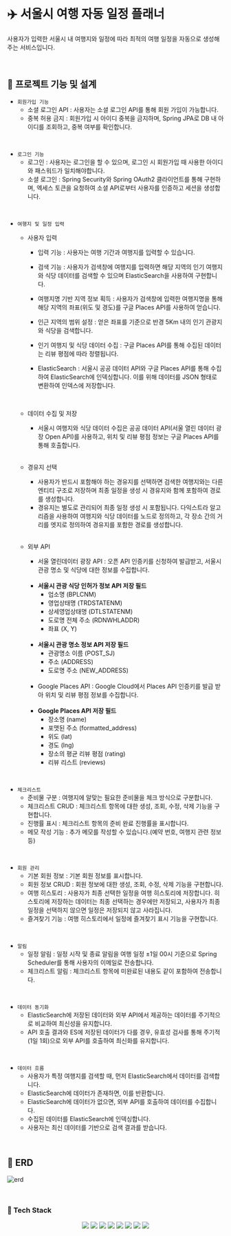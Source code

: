# ✈️ 서울시 여행 자동 일정 플래너

사용자가 입력한 서울시 내 여행지와 일정에 따라 최적의 여행 일정을 자동으로 생성해주는 서비스입니다.

<br>

## 🔸 프로젝트 기능 및 설계

- `회원가입 기능`
    - 소셜 로그인 API : 사용자는 소셜 로그인 API를 통해 회원 가입이 가능합니다.
    - 중복 허용 금지 : 회원가입 시 아이디 중복을 금지하며, Spring JPA로 DB 내 아이디를 조회하고, 중복 여부를 확인합니다.

<br>

- `로그인 기능`
    - 로그인 : 사용자는 로그인을 할 수 있으며, 로그인 시 회원가입 때 사용한 아이디와 패스워드가 일치해야합니다.
    - 소셜 로그인 : Spring Security와 Spring OAuth2 클라이언트를 통해 구현하며, 엑세스 토큰을 요청하여 소셜 API로부터 사용자를 인증하고 세션을 생성합니다.

<br>

- `여행지 및 일정 입력`
  - 사용자 입력
    - 입력 기능 : 사용자는 여행 기간과 여행지를 입력할 수 있습니다.
    
    - 검색 기능 : 사용자가 검색창에 여행지를 입력하면 해당 지역의 인기 여행지와 식당 데이터를 검색할 수 있으며 ElasticSearch을 사용하여 구현합니다.
  
    - 여행지명 기반 지역 정보 획득 : 사용자가 검색창에 입력한 여행지명을 통해 해당 지역의 좌표(위도 및 경도)를 구글 Places API를 사용하여 얻습니다.
    
    - 인근 지역의 범위 설정 : 얻은 좌표를 기준으로 반경 5Km 내의 인기 관광지와 식당을 검색합니다.
    
    - 인기 여행지 및 식당 데이터 수집 : 구글 Places API를 통해 수집된 데이터는 리뷰 평점에 따라 정렬됩니다.
    
    - ElasticSearch : 서울시 공공 데이터 API와 구글 Places API를 통해 수집하여 ElasticSearch에 인덱싱합니다. 이를 위해 데이터를 JSON 형태로 변환하여 인덱스에 저장합니다.
    
        <br> 
  
  - 데이터 수집 및 저장
    - 서울시 여행지와 식당 데이터 수집은 공공 데이터 API(서울 열린 데이터 광장 Open API)를 사용하고, 위치 및 리뷰 평점 정보는 구글 Places API를 통해 호출합니다.

    <br>
    
  - 경유지 선택
    - 사용자가 반드시 포함해야 하는 경유지를 선택하면 검색한 여행지와는 다른 엔티티 구조로 저장하며 최종 일정을 생성 시 경유지와 함께 포함하여 경로를 생성합니다.
    - 경유지는 별도로 관리되어 최종 일정 생성 시 포함됩니다. 다익스트라 알고리즘을 사용하여 여행지와 식당 데이터를 노드로 정의하고, 각 장소 간의 거리를 엣지로 정의하여 경유지를 포함한 경로를 생성합니다.

    <br>
  
  - 외부 API
    - 서울 열린데이터 광장 API : 오픈 API 인증키를 신청하여 발급받고, 서울시 관광 명소 및 식당에 대한 정보를 수집합니다. 
    
    <br>

    - **서울시 관광 식당 인허가 정보 API 저장 필드**
      - 업소명 (BPLCNM)
      - 영업상태명 (TRDSTATENM)
      - 상세영업상태명 (DTLSTATENM)
      - 도로명 전체 주소 (RDNWHLADDR)
      - 좌표 (X, Y)

    <br>

    - **서울시 관광 명소 정보 API 저장 필드**
      - 관광명소 이름 (POST_SJ)
      - 주소 (ADDRESS)
      - 도로명 주소 (NEW_ADDRESS)

    <br>
  
    - Google Places API : Google Cloud에서 Places API 인증키를 발급 받아 위치 및 리뷰 평점 정보를 수집합니다.
    
    <br>

    - **Google Places API 저장 필드**
      - 장소명 (name)
      - 포맷된 주소 (formatted_address)
      - 위도 (lat)
      - 경도 (lng)
      - 장소의 평균 리뷰 평점 (rating)
      - 리뷰 리스트 (reviews)

<br>

- `체크리스트`
  - 준비물 구분 : 여행지에 알맞는 필요한 준비물을 체크 방식으로 구분합니다.
  - 체크리스트 CRUD : 체크리스트 항목에 대한 생성, 조회, 수정, 삭제 기능을 구현합니다.
  - 진행률 표시 : 체크리스트 항목의 준비 완료 진행률을 표시합니다.
  - 메모 작성 기능 : 추가 메모를 작성할 수 있습니다.(예약 번호, 여행지 관련 정보 등)

<br>

- `회원 관리`
  - 기본 회원 정보 : 기본 회원 정보를 표시합니다.
  - 회원 정보 CRUD : 회원 정보에 대한 생성, 조회, 수정, 삭제 기능을 구현합니다.
  - 여행 히스토리 : 사용자가 최종 선택한 일정을 여행 히스토리에 저장합니다. 히스토리에 저장하는 데이터는 최종 선택하는 경우에만 저장되고, 사용자가 최종 일정을 선택하지 않으면 일정은 저장되지 않고 사라집니다.
  - 즐겨찾기 기능 : 여행 히스토리에서 일정에 즐겨찾기 표시 기능을 구현합니다.

<br>

- `알림`
  - 일정 알림 : 일정 시작 및 종료 알림을 여행 일정 ±1일 00시 기준으로 Spring Scheduler를 통해 사용자의 이메일로 전송합니다.
  - 체크리스트 알림 : 체크리스트 항목에 미완료된 내용도 같이 포함하여 전송합니다.

<br>

- `데이터 동기화`
  - ElasticSearch에 저장된 데이터와 외부 API에서 제공하는 데이터를 주기적으로 비교하여 최신성을 유지합니다. 
  - API 호출 결과와 ES에 저장된 데이터가 다를 경우, 유효성 검사를 통해 주기적(1일 1회)으로 외부 API를 호출하여 최신화를 유지합니다.

<br>

- `데이터 흐름`
  - 사용자가 특정 여행지를 검색할 때, 먼저 ElasticSearch에서 데이터를 검색합니다.
  - ElasticSearch에 데이터가 존재하면, 이를 반환합니다.
  - ElasticSearch에 데이터가 없으면, 외부 API를 호출하여 데이터를 수집합니다.
  - 수집된 데이터를 ElasticSearch에 인덱싱합니다.
  - 사용자는 최신 데이터를 기반으로 검색 결과를 받습니다.

<br>

## 🔸 ERD
![erd](https://github.com/user-attachments/assets/689836dd-8cde-459a-8e46-dfff1eaa1e2a)

<br>

### 🔹 Tech Stack
<div align=center> 
  <img src="https://img.shields.io/badge/java-007396?style=for-the-badge&logo=java&logoColor=white"> 
  <img src="https://img.shields.io/badge/spring-6DB33F?style=for-the-badge&logo=spring&logoColor=white"> 
<img src="https://img.shields.io/badge/PostgreSQL-316192?style=for-the-badge&logo=postgresql&logoColor=white"> 
  <img src="https://img.shields.io/badge/HTML5-E34F26?style=for-the-badge&logo=HTML5&logoColor=white">
<img src="https://img.shields.io/badge/CSS3-1572B6?style=for-the-badge&logo=CSS3&logoColor=white">
<img src="https://img.shields.io/badge/JavaScript-F7DF1E?style=for-the-badge&logo=JavaScript&logoColor=black">
<img src="https://img.shields.io/badge/-ElasticSearch-005571?style=for-the-badge&logo=elasticsearch&logoColor=white">
<img src="https://img.shields.io/badge/git-F05032?style=for-the-badge&logo=git&logoColor=white">
</div>
